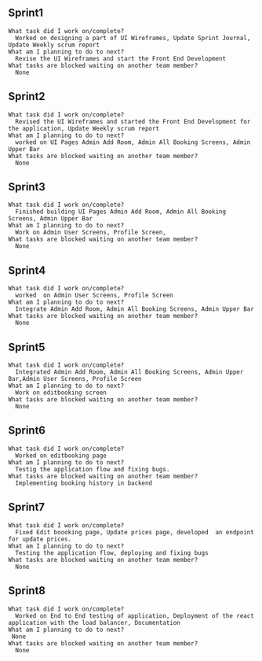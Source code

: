 ## Sprint1
    
    What task did I work on/complete?
      Worked on designing a part of UI Wireframes, Update Sprint Journal, Update Weekly scrum report
    What am I planning to do to next? 
      Revise the UI Wireframes and start the Front End Development
    What tasks are blocked waiting on another team member?
      None
     
## Sprint2
    
    What task did I work on/complete? 
      Revised the UI Wireframes and started the Front End Development for the application, Update Weekly scrum report
    What am I planning to do to next? 
      worked on UI Pages Admin Add Room, Admin All Booking Screens, Admin Upper Bar
    What tasks are blocked waiting on another team member?
      None

## Sprint3
    
    What task did I work on/complete? 
      Finished building UI Pages Admin Add Room, Admin All Booking Screens, Admin Upper Bar
    What am I planning to do to next? 
      Work on Admin User Screens, Profile Screen, 
    What tasks are blocked waiting on another team member? 
      None
       
## Sprint4
    
    What task did I work on/complete? 
      worked  on Admin User Screens, Profile Screen
    What am I planning to do to next? 
      Integrate Admin Add Room, Admin All Booking Screens, Admin Upper Bar
    What tasks are blocked waiting on another team member? 
      None
      
## Sprint5
    
    What task did I work on/complete? 
      Integrated Admin Add Room, Admin All Booking Screens, Admin Upper Bar,Admin User Screens, Profile Screen
    What am I planning to do to next? 
      Work on editbooking screen
    What tasks are blocked waiting on another team member? 
      None

## Sprint6
    
    What task did I work on/complete? 
      Worked on editbooking page
    What am I planning to do to next? 
      Testig the application flow and fixing bugs. 
    What tasks are blocked waiting on another team member? 
      Implementing booking history in backend
      
      
## Sprint7
    
    What task did I work on/complete? 
      Fixed Edit boooking page, Update prices page, developed  an endpoint for update prices.  
    What am I planning to do to next? 
      Testing the application flow, deploying and fixing bugs
    What tasks are blocked waiting on another team member? 
      None
      
## Sprint8
    
    What task did I work on/complete? 
      Worked on End to End testing of application, Deployment of the react application with the load balancer, Documentation
    What am I planning to do to next? 
     None
    What tasks are blocked waiting on another team member? 
      None